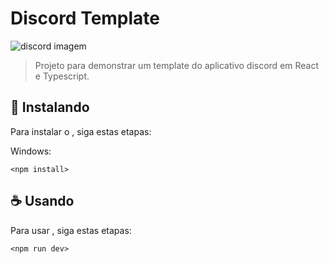 # Discord Template

<img src="[exemplo-image.png](https://arquivos-lelis.s3.us-east-2.amazonaws.com/img/discord+template.png)" alt="discord imagem">

> Projeto para demonstrar um template do aplicativo discord em React e Typescript.

## 🚀 Instalando <template-discord>

Para instalar o <template-discord>, siga estas etapas:

Windows:
```
<npm install>
```

## ☕ Usando <template-discord>

Para usar <template-discord>, siga estas etapas:

```
<npm run dev>
```
